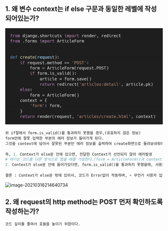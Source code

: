## 1. 왜 변수 context는 if else 구문과 동일한 레벨에 작성 되어있는가?

![image-20210316221211910](0316_homework_05.assets/image-20210316221211910.png)

```python
위 if절에서 form.is_valid()를 통과하지 못했을 경우,(유효하지 않은 정보)
form안에 잘못 입력한 부분의 에러 정보가 들어가게 된다.
그것을 context에 담아서 잘못된 부분만 에러 정보를 출력하여 create화면으로 돌려보내줘야 하기 때문이다.

즉, 1. Context가 else문 안에 있으면, 전달한 Context가 선언되지 않아 에러발생
# 여기는 코드를 다른 방식으로 짰을 때를 가정한다.(form = ArticleForm()과 context를 위에 따로 선언해 두었다면)
2. Context가 else문 안에 들어가있다면, form.is_valid()를 통과하지 못했을때, 사용자는 모든게 초기화되고 아무런 안내도 없는 NEW화면을 다시 받게 된다. 사용자는 저장된지도 알 수 없어 띠용하게 된다.

결론 : Context가 else문 밖에 있어서, 코드가 Error없이 작동하며, + 무언가 사용자 입력에서 실수가 있었다면 그 부분을 꼭 찝어서 에러가 났다는 메세지 + 써둔 모든 것을 그대로 저장하여 보여준다.
```

![image-20210316214640734](0316_homework_05.assets/image-20210316214640734.png)

## 2. 왜 request의 http method는 POST 먼저 확인하도록 작성하는가?

```python
코드 길이를 줄여서 효율을 높이기 위함이다.
```

